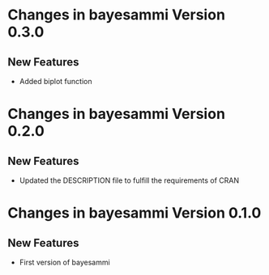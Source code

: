 # Changes in bayesammi Version 0.3.0
## New Features 

* Added biplot function

# Changes in bayesammi Version 0.2.0
## New Features 

* Updated the DESCRIPTION file to fulfill the requirements of CRAN


# Changes in bayesammi Version 0.1.0
## New Features 

* First version of bayesammi
